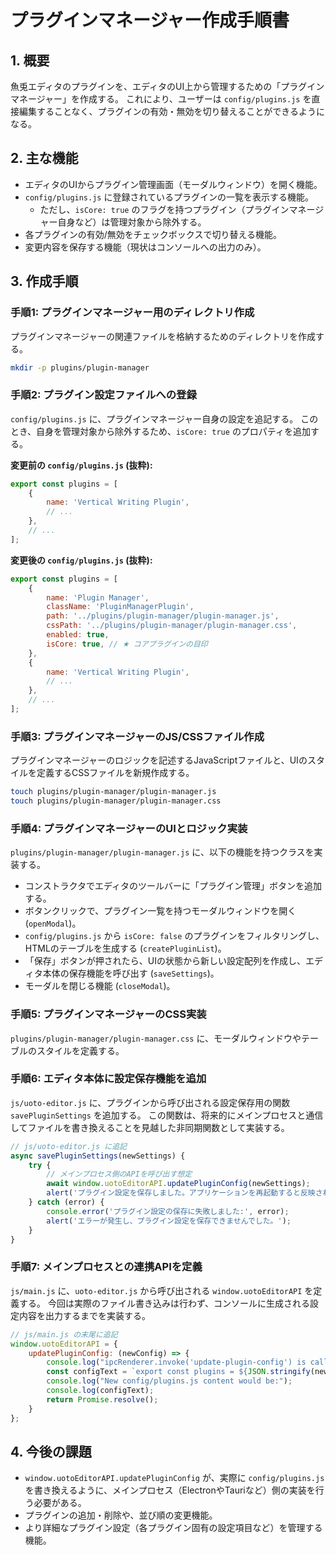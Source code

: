 # プラグインマネージャー作成手順書

## 1. 概要

魚兎エディタのプラグインを、エディタのUI上から管理するための「プラグインマネージャー」を作成する。
これにより、ユーザーは `config/plugins.js` を直接編集することなく、プラグインの有効・無効を切り替えることができるようになる。

## 2. 主な機能

-   エディタのUIからプラグイン管理画面（モーダルウィンドウ）を開く機能。
-   `config/plugins.js` に登録されているプラグインの一覧を表示する機能。
    -   ただし、`isCore: true` のフラグを持つプラグイン（プラグインマネージャー自身など）は管理対象から除外する。
-   各プラグインの有効/無効をチェックボックスで切り替える機能。
-   変更内容を保存する機能（現状はコンソールへの出力のみ）。

## 3. 作成手順

### 手順1: プラグインマネージャー用のディレクトリ作成

プラグインマネージャーの関連ファイルを格納するためのディレクトリを作成する。

```bash
mkdir -p plugins/plugin-manager
```

### 手順2: プラグイン設定ファイルへの登録

`config/plugins.js` に、プラグインマネージャー自身の設定を追記する。
このとき、自身を管理対象から除外するため、`isCore: true` のプロパティを追加する。

**変更前の `config/plugins.js` (抜粋):**
```javascript
export const plugins = [
    {
        name: 'Vertical Writing Plugin',
        // ...
    },
    // ...
];
```

**変更後の `config/plugins.js` (抜粋):**
```javascript
export const plugins = [
    {
        name: 'Plugin Manager',
        className: 'PluginManagerPlugin',
        path: '../plugins/plugin-manager/plugin-manager.js',
        cssPath: '../plugins/plugin-manager/plugin-manager.css',
        enabled: true,
        isCore: true, // ★ コアプラグインの目印
    },
    {
        name: 'Vertical Writing Plugin',
        // ...
    },
    // ...
];
```

### 手順3: プラグインマネージャーのJS/CSSファイル作成

プラグインマネージャーのロジックを記述するJavaScriptファイルと、UIのスタイルを定義するCSSファイルを新規作成する。

```bash
touch plugins/plugin-manager/plugin-manager.js
touch plugins/plugin-manager/plugin-manager.css
```

### 手順4: プラグインマネージャーのUIとロジック実装

`plugins/plugin-manager/plugin-manager.js` に、以下の機能を持つクラスを実装する。

-   コンストラクタでエディタのツールバーに「プラグイン管理」ボタンを追加する。
-   ボタンクリックで、プラグイン一覧を持つモーダルウィンドウを開く (`openModal`)。
-   `config/plugins.js` から `isCore: false` のプラグインをフィルタリングし、HTMLのテーブルを生成する (`createPluginList`)。
-   「保存」ボタンが押されたら、UIの状態から新しい設定配列を作成し、エディタ本体の保存機能を呼び出す (`saveSettings`)。
-   モーダルを閉じる機能 (`closeModal`)。

### 手順5: プラグインマネージャーのCSS実装

`plugins/plugin-manager/plugin-manager.css` に、モーダルウィンドウやテーブルのスタイルを定義する。

### 手順6: エディタ本体に設定保存機能を追加

`js/uoto-editor.js` に、プラグインから呼び出される設定保存用の関数 `savePluginSettings` を追加する。
この関数は、将来的にメインプロセスと通信してファイルを書き換えることを見越した非同期関数として実装する。

```javascript
// js/uoto-editor.js に追記
async savePluginSettings(newSettings) {
    try {
        // メインプロセス側のAPIを呼び出す想定
        await window.uotoEditorAPI.updatePluginConfig(newSettings);
        alert('プラグイン設定を保存しました。アプリケーションを再起動すると反映されます。');
    } catch (error) {
        console.error('プラグイン設定の保存に失敗しました:', error);
        alert('エラーが発生し、プラグイン設定を保存できませんでした。');
    }
}
```

### 手順7: メインプロセスとの連携APIを定義

`js/main.js` に、`uoto-editor.js` から呼び出される `window.uotoEditorAPI` を定義する。
今回は実際のファイル書き込みは行わず、コンソールに生成される設定内容を出力するまでを実装する。

```javascript
// js/main.js の末尾に追記
window.uotoEditorAPI = {
    updatePluginConfig: (newConfig) => {
        console.log("ipcRenderer.invoke('update-plugin-config') is called with:", newConfig);
        const configText = `export const plugins = ${JSON.stringify(newConfig, null, 4)};`;
        console.log("New config/plugins.js content would be:");
        console.log(configText);
        return Promise.resolve();
    }
};
```

## 4. 今後の課題

-   `window.uotoEditorAPI.updatePluginConfig` が、実際に `config/plugins.js` を書き換えるように、メインプロセス（ElectronやTauriなど）側の実装を行う必要がある。
-   プラグインの追加・削除や、並び順の変更機能。
-   より詳細なプラグイン設定（各プラグイン固有の設定項目など）を管理する機能。
